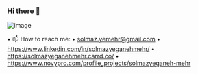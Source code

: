 ### Hi there 👋

![image](https://github.com/SolmazYeganehMehr/SolmazYeganehMehr/assets/26638652/3406bab3-293f-4833-ab5e-5be570d3301f)

• 📫 How to reach me: 
•    solmaz.yemehr@gmail.com 
•     https://www.linkedin.com/in/solmazyeganehmehr/
•     https://solmazyeganehmehr.carrd.co/
•     https://www.novypro.com/profile_projects/solmazyeganeh-mehr
